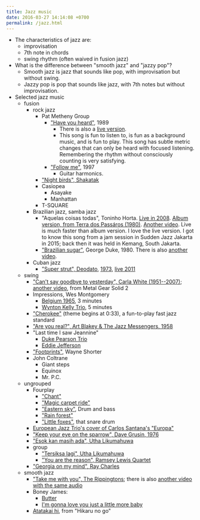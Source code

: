 ```yaml
---
title: Jazz music
date: 2016-03-27 14:14:08 +0700
permalink: /jazz.html
---
```


- The characteristics of jazz are:
    - improvisation
    - 7th note in chords
    - swing rhythm (often waived in fusion jazz)
- What is the difference between "smooth jazz" and "jazzy pop"?
    - Smooth jazz is jazz that sounds like pop, with improvisation but without swing.
    - Jazzy pop is pop that sounds like jazz, with 7th notes but without improvisation.
- Selected jazz music
    - fusion
        - rock jazz
            - Pat Metheny Group
                - ["Have you heard"](https://www.youtube.com/watch?v=qx0uvCBu7TU), 1989
                    - There is also a [live version](https://www.youtube.com/watch?v=EWQq1W7NFiQ).
                    - This song is fun to listen to, is fun as a background music, and is fun to play.
                    This song has subtle metric changes
                    that can only be heard with focused listening.
                    Remembering the rhythm without consciously counting is very satisfying.
                - ["Follow me"](https://www.youtube.com/watch?v=Bou2dav-e3A), 1997
                    - Guitar harmonics.
            - ["Night birds", Shakatak](https://www.youtube.com/watch?v=JH7pRd6MSpA)
            - Casiopea
                - Asayake
                - Manhattan
            - T-SQUARE
        - Brazilian jazz, samba jazz
            - "Aquelas coisas todas", Toninho Horta.
            [Live in 2008](https://www.youtube.com/watch?v=E5T1LkL6EoQ).
            [Album version, from Terra dos Passáros (1980)](https://www.youtube.com/watch?v=w-ExOKDirwU).
            [Another video](https://www.youtube.com/watch?v=lg3F0OTTqyU).
            Live is much faster than album version.
            I love the live version.
            I got to know this song from a jam session in Sudden Jazz Jakarta in 2015;
            back then it was held in Kemang, South Jakarta.
            - ["Brazilian sugar"](https://www.youtube.com/watch?v=3mXDoXMpBz8), George Duke, 1980.
            There is also [another video](https://www.youtube.com/watch?v=TCOVnfcsT4E).
        - Cuban jazz
            - ["Super strut", Deodato](https://www.youtube.com/watch?v=fO_msUwwZzo),
            [1973](https://www.youtube.com/watch?v=SYS9OTNrd-4), [live 2011](https://www.youtube.com/watch?v=l_ivvEDV5_0)
    - swing
        - ["Can't say goodbye to yesterday", Carla White (1951--2007)](https://www.youtube.com/watch?v=1m4tYUfYCj4);
        [another video](https://www.youtube.com/watch?v=K-SRvG6NAFY),
        from Metal Gear Solid 2
        - Impressions, Wes Montgomery
            - [Belgium 1965](https://www.youtube.com/watch?v=3Z7yXLIk4oI&index=2&list=PLHEcGUyslxKmZ9hA8H-e9IhVYpeM3Q5l9), 3 minutes
            - [Wynton Kelly Trio](https://www.youtube.com/watch?v=8Vai7lTj4aI), 5 minutes
        - ["Cherokee"](https://www.youtube.com/watch?v=UXPzAasKWQg) (theme begins at 0:33), a fun-to-play fast jazz standard
        - ["Are you real?", Art Blakey & The Jazz Messengers, 1958](https://www.youtube.com/watch?v=Yg5n045lvWM)
        - "Last time I saw Jeannine"
            - [Duke Pearson Trio](https://www.youtube.com/watch?v=Bm1NxfevGro)
            - [Eddie Jefferson](https://www.youtube.com/watch?v=khyNZ2VVpF8)
        - ["Footprints"](https://www.youtube.com/watch?v=3XvJFW0DHbU), Wayne Shorter
        - John Coltrane
            - Giant steps
            - Equinox
            - Mr. P.C.
    - ungrouped
        - Fourplay
            - ["Chant"](https://www.youtube.com/watch?v=soe9S7q2Kas)
            - ["Magic carpet ride"](https://www.youtube.com/watch?v=w6Fy8E2u9z0&list=PLcaSTTG8VWyTSx9a5F8X_v0ix0u-AbMG2&index=20)
            - ["Eastern sky"](https://www.youtube.com/watch?v=DRpNO6iACCQ&list=PLcaSTTG8VWyTSx9a5F8X_v0ix0u-AbMG2&index=38), Drum and bass
            - ["Rain forest"](https://www.youtube.com/watch?v=NSdO1Xmy3B8&list=PLcaSTTG8VWyTSx9a5F8X_v0ix0u-AbMG2&index=70)
            - ["Little foxes"](https://www.youtube.com/watch?v=d7PXmk9l1gQ&index=109&list=PLcaSTTG8VWyTSx9a5F8X_v0ix0u-AbMG2), that snare drum
        - [European Jazz Trio's cover of Carlos Santana's "Europa"](https://www.youtube.com/watch?v=TjhEKV2auYI&index=22)
        - ["Keep your eye on the sparrow", Dave Grusin, 1976](https://www.youtube.com/watch?v=CET8HyhbTg8)
        - ["Esok kan masih ada", Utha Likumahuwa](https://www.youtube.com/watch?v=ehNeBDM1LN4)
        - group
            - ["Tersiksa lagi", Utha Likumahuwa](https://www.youtube.com/watch?v=6No_rPSdnzI)
            - ["You are the reason", Ramsey Lewis Quartet](https://www.youtube.com/watch?v=78F26QW2EKs)
        - ["Georgia on my mind", Ray Charles](https://www.youtube.com/watch?v=fRgWBN8yt_E)
    - smooth jazz
        - ["Take me with you", The Rippingtons](https://www.youtube.com/watch?v=f7sBlqrb-kM);
        there is also [another video with the same audio](https://www.youtube.com/watch?v=Pak-pfg2OnU)
        - Boney James:
            - [Butter](https://www.youtube.com/watch?v=vrFFzeeU_bE)
            - [I'm gonna love you just a little more baby](https://www.youtube.com/watch?v=7B87sDMwC0o)
        - [Atatakai hi](https://www.youtube.com/watch?v=QueSgakWBWg&index=3&list=PL46459E1791DDC7A2), from "Hikaru no go"
